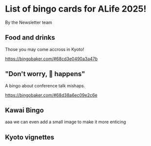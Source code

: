 # List of bingo cards for ALife 2025!
By the Newsletter team

## Food and drinks
Those you may come accross in Kyoto!

https://bingobaker.com/#68cd3e0490a3a47b

## "Don't worry, 💩 happens" 
A bingo about conference talk mishaps.

https://bingobaker.com/#68d38a6ec09e2c6e

## Kawai Bingo

aaa we can even add a small image to make it more enticing

## Kyoto vignettes

